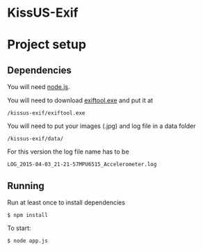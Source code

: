 KissUS-Exif
======

# Project setup
## Dependencies
You will need [node.js](http://nodejs.org/).

You will need to download [exiftool.exe](http://www.sno.phy.queensu.ca/~phil/exiftool/index.html) and put it at
```
/kissus-exif/exiftool.exe
```

You will need to put your images (.jpg) and log file in a data folder
```
/kissus-exif/data/
```

For this version the log file name has to be
```
LOG_2015-04-03_21-21-57MPU6515_Accelerometer.log
```

## Running
Run at least once to install dependencies
```
$ npm install 
```
To start:
```
$ node app.js
```